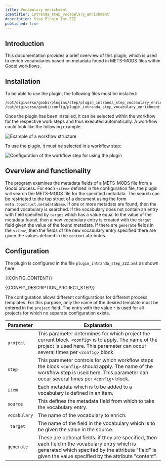 ```yaml
---
title: Vocabulary enrichment
identifier: intranda_step_vocabulary_enrichment
description: Step Plugin for ZZZ
published: true
---
```


## Introduction
This documentation provides a brief overview of this plugin, which is used to enrich vocabularies based on metadata found in METS-MODS files within Goobi workflows.

## Installation
To be able to use the plugin, the following files must be installed:

```
/opt/digiverso/goobi/plugins/step/plugin_intranda_step_vocabulary_enrichment.jar
/opt/digiverso/goobi/config/plugin_intranda_step_vocabulary_enrichment.xml
```

Once the plugin has been installed, it can be selected within the workflow for the respective work steps and thus executed automatically. A workflow could look like the following example:

![Example of a workflow structure](screen1_en.png)

To use the plugin, it must be selected in a workflow step:

![Configuration of the workflow step for using the plugin](screen2_en.png)


## Overview and functionality
The program examines the metadata fields of a METS-MODS file from a Goobi process. For each `<item>` defined in the configuration file, the plugin will search the METS-MODS file for the specified metadata. The search can be restricted to the top struct of a document using the form `meta.topstruct.metadataName`. If one or more metadata are found, then the named vocabulary is searched. If the vocabulary does not contain an entry with field specifed by `target` which has a value equal to the value of the metadata found, then a new vocabulary entry is created with the `target` field given the value of the found metadata. If there are `generate` fields in the `<item>`, then the fields of the new vocabulary entry specified there are given the values defined in the `content` attributes.


## Configuration
The plugin is configured in the file `plugin_intranda_step_ZZZ.xml` as shown here:

{{CONFIG_CONTENT}}

{{CONFIG_DESCRIPTION_PROJECT_STEP}}

The configuration allows different configurations for different process templates. For this purpose, only the name of the desired template must be entered in the `project` field. The entry with the value `*` is used for all projects for which no separate configuration exists.

Parameter               | Explanation
------------------------|------------------------------------
|  `project` | This parameter determines for which project the current block` <config>` is to apply. The name of the project is used here. This parameter can occur several times per `<config>` block.  |
|  `step` | This parameter controls for which workflow steps the block `<config>` should apply. The name of the workflow step is used here. This parameter can occur several times per `<config>` block.  |
|`item`| Each metadata which is to be added to a vocabulary is defined in an item. |
|`source`   |This defines the metadata field from which to take the vocabulary entry.    |
|`vocabulary`   | The name of the vocabulary to enrich.  |
|` target`  | The name of the field in the vocabulary which is to be given the value in the source. |
|`generate`   | These are optional fields: if they are specified, then each field in the vocabulary entry which is generated which specifed by the attribute "field" is given the value specified by the attribute "content".  |